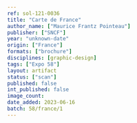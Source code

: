 ```yaml
---
ref: sol-121-0036
title: "Carte de France"
author_name: ["Maurice Frantz Pointeau"]
publisher: ["SNCF"]
year: "unknown-date"
origin: ["France"]
formats: ["brochure"]
disciplines: [graphic-design]
tags: ["Expo 58"]
layout: artifact
status: ["scan"]
published: false
int_published: false
image_count:
date_added: 2023-06-16
batch: 58/france/1
---
```

